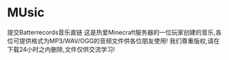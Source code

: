 # MUsic
提交Batterrecords音乐直链
这是热爱Minecraft服务器的一位玩家创建的音乐,各位可提供格式为MP3/WAV/OGG的音频文件供各位朋友使用!
我们尊重版权,请在下载24小时之内删除,文件仅供交流学习!
